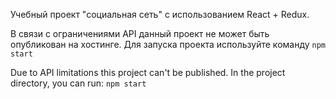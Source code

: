 Учебный проект "социальная сеть" с использованием React + Redux. 

В связи с ограничениями API данный проект не может быть опубликован на хостинге. Для запуска проекта используйте команду `npm start`

Due to API limitations this project can't be published. In the project directory, you can run: `npm start`



